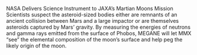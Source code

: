 NASA Delivers Science Instrument to JAXA’s Martian Moons Mission 
 Scientists suspect the asteroid-sized bodies either are remnants of an ancient collision between Mars and a large impactor or are themselves asteroids captured by Mars’ gravity. By measuring the energies of neutrons and gamma rays emitted from the surface of Phobos, MEGANE will let MMX “see” the elemental composition of the moon’s surface and help peg the likely origin of the moon.